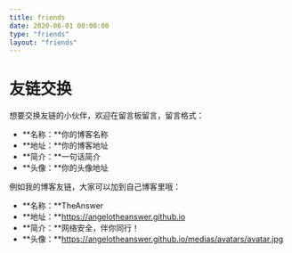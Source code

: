 ```yaml
---
title: friends
date: 2020-06-01 00:00:00
type: "friends"
layout: "friends"
---
```


# 友链交换
想要交换友链的小伙伴，欢迎在留言板留言，留言格式：
* **名称：**你的博客名称
* **地址：**你的博客地址
* **简介：**一句话简介
* **头像：**你的头像地址

例如我的博客友链，大家可以加到自己博客里哦：
* **名称：**TheAnswer
* **地址：**https://angelotheanswer.github.io
* **简介：**网络安全，伴你同行！
* **头像：**https://angelotheanswer.github.io/medias/avatars/avatar.jpg
